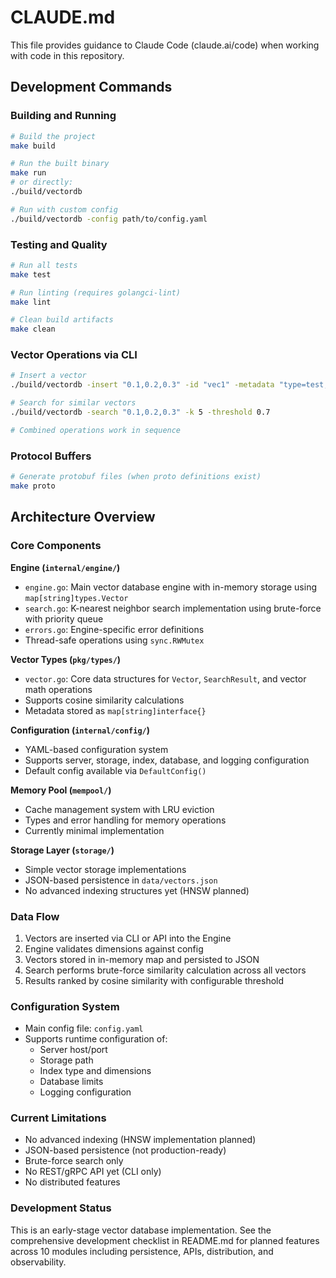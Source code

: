 # CLAUDE.md

This file provides guidance to Claude Code (claude.ai/code) when working with code in this repository.

## Development Commands

### Building and Running
```bash
# Build the project
make build

# Run the built binary
make run
# or directly:
./build/vectordb

# Run with custom config
./build/vectordb -config path/to/config.yaml
```

### Testing and Quality
```bash
# Run all tests
make test

# Run linting (requires golangci-lint)
make lint

# Clean build artifacts
make clean
```

### Vector Operations via CLI
```bash
# Insert a vector
./build/vectordb -insert "0.1,0.2,0.3" -id "vec1" -metadata "type=test,category=demo"

# Search for similar vectors
./build/vectordb -search "0.1,0.2,0.3" -k 5 -threshold 0.7

# Combined operations work in sequence
```

### Protocol Buffers
```bash
# Generate protobuf files (when proto definitions exist)
make proto
```

## Architecture Overview

### Core Components

**Engine (`internal/engine/`)**
- `engine.go`: Main vector database engine with in-memory storage using `map[string]types.Vector`
- `search.go`: K-nearest neighbor search implementation using brute-force with priority queue
- `errors.go`: Engine-specific error definitions
- Thread-safe operations using `sync.RWMutex`

**Vector Types (`pkg/types/`)**
- `vector.go`: Core data structures for `Vector`, `SearchResult`, and vector math operations
- Supports cosine similarity calculations
- Metadata stored as `map[string]interface{}`

**Configuration (`internal/config/`)**
- YAML-based configuration system
- Supports server, storage, index, database, and logging configuration
- Default config available via `DefaultConfig()`

**Memory Pool (`mempool/`)**
- Cache management system with LRU eviction
- Types and error handling for memory operations
- Currently minimal implementation

**Storage Layer (`storage/`)**
- Simple vector storage implementations
- JSON-based persistence in `data/vectors.json`
- No advanced indexing structures yet (HNSW planned)

### Data Flow
1. Vectors are inserted via CLI or API into the Engine
2. Engine validates dimensions against config
3. Vectors stored in in-memory map and persisted to JSON
4. Search performs brute-force similarity calculation across all vectors
5. Results ranked by cosine similarity with configurable threshold

### Configuration System
- Main config file: `config.yaml`
- Supports runtime configuration of:
  - Server host/port
  - Storage path
  - Index type and dimensions
  - Database limits
  - Logging configuration

### Current Limitations
- No advanced indexing (HNSW implementation planned)
- JSON-based persistence (not production-ready)
- Brute-force search only
- No REST/gRPC API yet (CLI only)
- No distributed features

### Development Status
This is an early-stage vector database implementation. See the comprehensive development checklist in README.md for planned features across 10 modules including persistence, APIs, distribution, and observability.